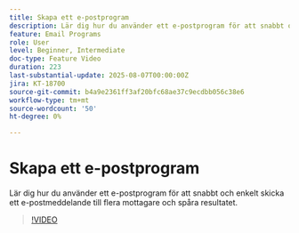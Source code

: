 ```yaml
---
title: Skapa ett e-postprogram
description: Lär dig hur du använder ett e-postprogram för att snabbt och enkelt skicka ett e-postmeddelande till flera mottagare och spåra resultatet.
feature: Email Programs
role: User
level: Beginner, Intermediate
doc-type: Feature Video
duration: 223
last-substantial-update: 2025-08-07T00:00:00Z
jira: KT-18700
source-git-commit: b4a9e2361ff3af20bfc68ae37c9ecdbb056c38e6
workflow-type: tm+mt
source-wordcount: '50'
ht-degree: 0%

---
```



# Skapa ett e-postprogram

Lär dig hur du använder ett e-postprogram för att snabbt och enkelt skicka ett e-postmeddelande till flera mottagare och spåra resultatet.

>[!VIDEO](https://video.tv.adobe.com/v/3470607/?learn=on&enablevpops)
